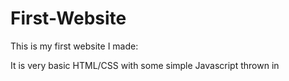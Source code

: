 # First-Website

This is my first website I made:

It is very basic HTML/CSS with some simple Javascript thrown in
